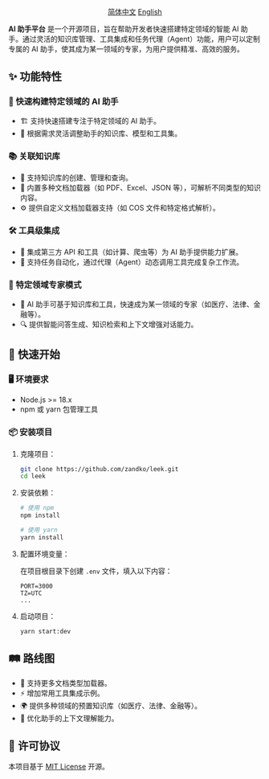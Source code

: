 <p align="center">
  <a href="./README_CN.md">简体中文</a>
  <a href="./README.md">English</a>
</p>

**AI 助手平台** 是一个开源项目，旨在帮助开发者快速搭建特定领域的智能 AI 助手。通过灵活的知识库管理、工具集成和任务代理（Agent）功能，用户可以定制专属的 AI 助手，使其成为某一领域的专家，为用户提供精准、高效的服务。

## ✨ 功能特性

### 🔧 快速构建特定领域的 AI 助手
- 🏗️ 支持快速搭建专注于特定领域的 AI 助手。
- 🔄 根据需求灵活调整助手的知识库、模型和工具集。

### 📚 关联知识库
- 📂 支持知识库的创建、管理和查询。
- 📄 内置多种文档加载器（如 PDF、Excel、JSON 等），可解析不同类型的知识内容。
- ⚙️ 提供自定义文档加载器支持（如 COS 文件和特定格式解析）。

### 🛠️ 工具级集成
- 🔗 集成第三方 API 和工具（如计算、爬虫等）为 AI 助手提供能力扩展。
- 🤖 支持任务自动化，通过代理（Agent）动态调用工具完成复杂工作流。

### 🌟 特定领域专家模式
- 📌 AI 助手可基于知识库和工具，快速成为某一领域的专家（如医疗、法律、金融等）。
- 🔍 提供智能问答生成、知识检索和上下文增强对话能力。

## 🚀 快速开始

### 🖥️ 环境要求
- Node.js >= 18.x
- npm 或 yarn 包管理工具

### 📦 安装项目

1. 克隆项目：
   ```bash
   git clone https://github.com/zandko/leek.git
   cd leek
   ```

2. 安装依赖：
   ```bash
   # 使用 npm
   npm install

   # 使用 yarn
   yarn install
   ```

3. 配置环境变量：

   在项目根目录下创建 `.env` 文件，填入以下内容：

   ```env
   PORT=3000
   TZ=UTC
   ...
   ```

4. 启动项目：
   ```bash
   yarn start:dev
   ```

## 🛤️ 路线图

- 📜 支持更多文档类型加载器。
- ⚡ 增加常用工具集成示例。
- 🌍 提供多种领域的预置知识库（如医疗、法律、金融等）。
- 🧠 优化助手的上下文理解能力。

## 📜 许可协议

本项目基于 [MIT License](LICENSE) 开源。

